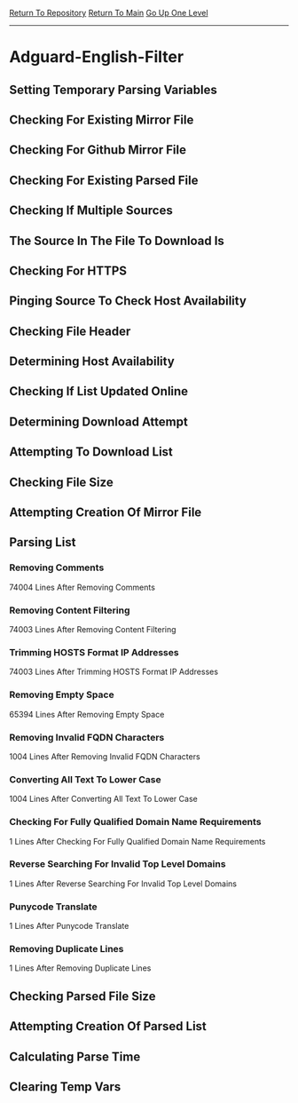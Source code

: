 [Return To Repository](https://github.com/bast69/piholeparser/)
[Return To Main](https://github.com/bast69/piholeparser/blob/master/RecentRunLogs/Mainlog.md)
[Go Up One Level](https://github.com/bast69/piholeparser/blob/master/RecentRunLogs/TopLevelScripts/30-Processing-External-Blacklists.md)
____________________________________
# Adguard-English-Filter
## Setting Temporary Parsing Variables
## Checking For Existing Mirror File
## Checking For Github Mirror File
## Checking For Existing Parsed File
## Checking If Multiple Sources
## The Source In The File To Download Is
## Checking For HTTPS
## Pinging Source To Check Host Availability
## Checking File Header
## Determining Host Availability
## Checking If List Updated Online
## Determining Download Attempt
## Attempting To Download List
## Checking File Size
## Attempting Creation Of Mirror File
## Parsing List
### Removing Comments
74004 Lines After Removing Comments
### Removing Content Filtering
74003 Lines After Removing Content Filtering
### Trimming HOSTS Format IP Addresses
74003 Lines After Trimming HOSTS Format IP Addresses
### Removing Empty Space
65394 Lines After Removing Empty Space
### Removing Invalid FQDN Characters
1004 Lines After Removing Invalid FQDN Characters
### Converting All Text To Lower Case
1004 Lines After Converting All Text To Lower Case
### Checking For Fully Qualified Domain Name Requirements
1 Lines After Checking For Fully Qualified Domain Name Requirements
### Reverse Searching For Invalid Top Level Domains
1 Lines After Reverse Searching For Invalid Top Level Domains
### Punycode Translate
1 Lines After Punycode Translate
### Removing Duplicate Lines
1 Lines After Removing Duplicate Lines
## Checking Parsed File Size
## Attempting Creation Of Parsed List
## Calculating Parse Time
## Clearing Temp Vars
